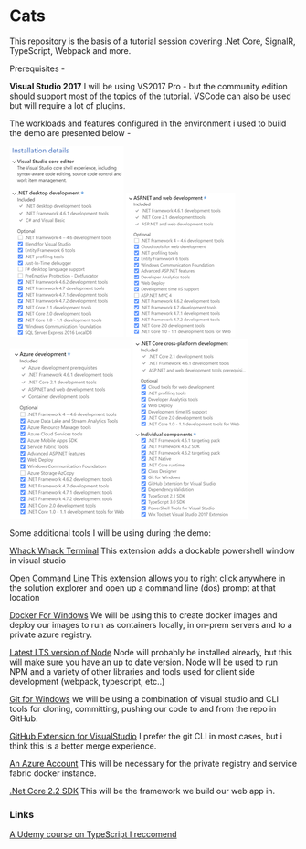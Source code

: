 # Cats

This repository is the basis of a tutorial session covering .Net Core, SignalR, TypeScript, Webpack and more.

Prerequisites -

**Visual Studio 2017** I will be using VS2017 Pro - but the community edition should support most of the topics of the tutorial.  VSCode can also be used but will require a lot of plugins.

The workloads and features configured in the environment i used to build the demo are presented below -

![](images/vs-setup-1.png)
![](images/vs-setup-2.png)
![](images/vs-setup-3.png)
![](images/vs-setup-4.png)

Some additional tools I will be using during the demo:

[Whack Whack Terminal](https://marketplace.visualstudio.com/items?itemName=DanielGriffen.WhackWhackTerminal) This extension adds a dockable powershell window in visual studio

[Open Command Line](https://marketplace.visualstudio.com/items?itemName=MadsKristensen.OpenCommandLine) This extension allows you to right click anywhere in the solution explorer and open up a command line (dos) prompt at that location

[Docker For Windows](https://www.docker.com/) We will be using this to create docker images and deploy our images to run as containers locally, in on-prem servers and to a private azure registry.

[Latest LTS version of Node](https://nodejs.org/en/) Node will probably be installed already, but this will make sure you have an up to date version.  Node will be used to run NPM and a variety of other libraries and tools used for client side development (webpack, typescript, etc..)

[Git for Windows](https://git-scm.com/download/win) we will be using a combination of visual studio and CLI tools for cloning, committing, pushing our code to and from the repo in GitHub.

[GitHub Extension for VisualStudio](https://visualstudio.github.com/) I prefer the git CLI in most cases, but i think this is a better merge experience.

[An Azure Account](https://azure.microsoft.com) This will be necessary for the private registry and service fabric docker instance.

[.Net Core 2.2 SDK](https://dotnet.microsoft.com/) This will be the framework we build our web app in.

### Links ###

[A Udemy course on TypeScript I reccomend](https://www.udemy.com/understanding-typescript/)

